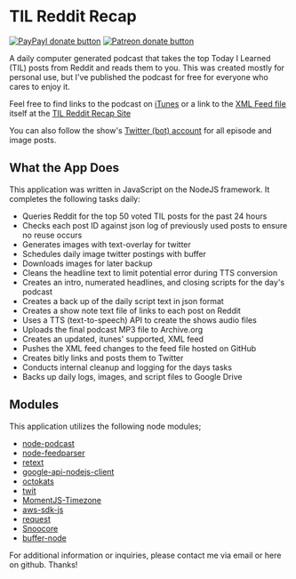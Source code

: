 <!-- TITLE/ -->

# TIL Reddit Recap

<!-- /TITLE -->


<!-- BADGES/ -->

[![PayPayl donate button](https://img.shields.io/badge/paypal-donate-brightgreen.svg)](https://www.paypal.com/cgi-bin/webscr?cmd=_donations&business=AHVCA49Y9AKNQ&lc=US&item_name=Reddit%20Recap&item_number=redditRecapGithub&currency_code=USD&bn=PP%2dDonationsBF%3abtn_donateCC_LG%2egif%3aNonHosted "Donate once-off to this project using Paypal")
[![Patreon donate button](https://img.shields.io/badge/patreon-donate-orange.svg)](http://patreon.com/redditrecap "Become a patreon contributor")

<!-- /BADGES -->


<!-- DESCRIPTION/ -->

A daily computer generated podcast that takes the top Today I Learned (TIL) posts from Reddit and reads them to you. This was created mostly for personal use, but I've published the podcast for free for everyone who cares to enjoy it.

Feel free to find links to the podcast on [iTunes](https://itunes.apple.com/us/podcast/til-reddit-recap/) or a link to the [XML Feed file](http://sleepybandit.github.io/RedditRecap/TILRedditRecapFeed.xml) itself at the [TIL Reddit Recap Site](http://sleepybandit.github.io/RedditRecap/)

You can also follow the show's [Twitter (bot) account](https://twitter.com/TILRedditRecap)  for all episode and image posts.

<!-- /DESCRIPTION -->

<!-- WHAT/ -->

## What the App Does

This application was written in JavaScript on the NodeJS framework. It completes the following tasks daily:

- Queries Reddit for the top 50 voted TIL posts for the past 24 hours
- Checks each post ID against json log of previously used posts to ensure no reuse occurs
- Generates images with text-overlay for twitter
- Schedules daily image twitter postings with buffer
- Downloads images for later backup
- Cleans the headline text to limit potential error during TTS conversion
- Creates an intro, numerated headlines, and closing scripts for the day's podcast
- Creates a back up of the daily script text in json format
- Creates a show note text file of links to each post on Reddit
- Uses a TTS (text-to-speech) API to create the shows audio files
- Uploads the final podcast MP3 file to Archive.org
- Creates an updated, itunes' supported, XML feed
- Pushes the XML feed changes to the feed file hosted on GitHub
- Creates bitly links and posts them to Twitter
- Conducts internal cleanup and logging for the days tasks
- Backs up daily logs, images, and script files to Google Drive

<!-- /WHAT -->

<!-- MODULES/ -->

## Modules

This application utilizes the following node modules;

- [node-podcast](https://github.com/maxnowack/node-podcast)
- [node-feedparser](https://github.com/danmactough/node-feedparser)
- [retext](https://github.com/wooorm/retext)
- [google-api-nodejs-client](https://github.com/google/google-api-nodejs-client)
- [octokats](https://github.com/philschatz/octokat.js)
- [twit](https://github.com/ttezel/twit)
- [MomentJS-Timezone](http://momentjs.com/timezone/docs/)
- [aws-sdk-js](https://github.com/aws/aws-sdk-js)
- [request](https://github.com/request/request)
- [Snoocore](http://snoocore.readme.io)
- [buffer-node](https://github.com/matthistuff/buffer-node)

<!-- /MODULES -->

For additional information or inquiries, please contact me via email or here on github. Thanks!
